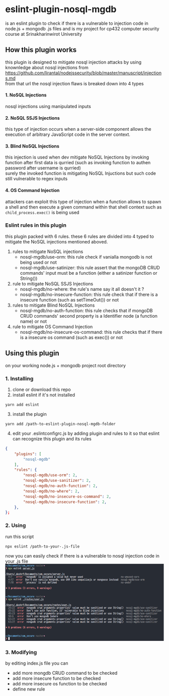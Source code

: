 # eslint-plugin-nosql-mgdb
is an eslint plugin to check if there is a vulnerable to injection code in node.js + mongodb .js files
and is my project for cp432 computer security course at Srinakharinwirot University

## How this plugin works 
this plugin is designed to mitigate nosql injection attacks by using knownledge about nosql injections from  https://github.com/lirantal/nodejssecurity/blob/master/manuscript/injections.md  
from that url the nosql injection flaws is breaked down into 4 types
#### 1. NoSQL Injections
nosql injections using manipulated inputs 
#### 2. NoSQL SSJS Injections
this type of injection occurs when a server-side component allows the execution of arbitrary JavaScript code in the server context.
#### 3. Blind NoSQL Injections
this injection is used when dev mitigate NoSQL Injections by invoking function after first data is qurried (such as invoking function to authen password after username is qurried)  
surely the invoked function is mitigating NoSQL Injuctions but such code still vulnerable to regex inputs
#### 4. OS Command Injection
attackers can exploit this type of injection when a function allows to spawn a shell and then execute a given command within that shell context such as ```child_process.exec()``` is being used

### Eslint rules in this plugin
this plugin packed with 6 rules. these 6 rules are divided into 4 typed to mitigate the NoSQL injections mentioned aboved.
1. rules to mitigate NoSQL injections  
   * nosql-mgdb/use-orm: this rule check if vanialla mongodb is not being used or not
   * nosql-mgdb/use-satinizer: this rule assert that the mongoDB CRUD commands' input must be a function (either a satinizer function or String())
2. rule to mitigate NoSQL SSJS Injections
   * nosql-mgdb/no-where: the rule's name say it all doesn't it ?
   * nosql-mgdb/no-insecure-function: this rule check that if there is a insecure function (such as setTimeOut()) or not 
3. rules to mitigate Blind NoSQL Injections
   * nosql-mgdb/no-auth-function: this rule checks that if mongoDB CRUD commands' second property is a Identifier node (a function name) or not
4. rule to mitigate OS Command Injection
   * nosql-mgdb/no-insecure-os-command: this rule checks that if there is a insecure os command (such as exec()) or not 

## Using this plugin
on your working node.js + mongodb project root directory
### 1. Installing 
1. clone or download this repo
2. install eslint if it's not installed
```https://github.com/dashrf-ktsn/eslint-plugin-nosql-mgdb/pulls
yarn add eslint
```
3. install the plugin 
```
yarn add /path-to-eslint-plugin-nosql-mgdb-folder
```
4. edit your .eslintconfigrc.js by adding plugin and rules to it so that eslint can recognize this plugin and its rules
```json
{
    "plugins": [
        "nosql-mgdb"
    ],
    "rules": {
        "nosql-mgdb/use-orm": 2,
        "nosql-mgdb/use-sanitizer": 2,
        "nosql-mgdb/no-auth-function": 2,
        "nosql-mgdb/no-where": 2,
        "nosql-mgdb/no-insecure-os-command": 2,
        "nosql-mgdb/no-insecure-function": 2,
    },
};
```
### 2. Using
run this script
```
npx eslint /path-to-your-.js-file
```
now you can easily check if there is a vulnerable to nosql injection code in your .js file 
![exampleResults](/imgs/exampleResults.png)

### 3. Modifying
by editing index.js file you can
* add more mongdb CRUD command to be checked
* add more insecure function to be checked
* add more insecure os function to be checked
* define new rule
